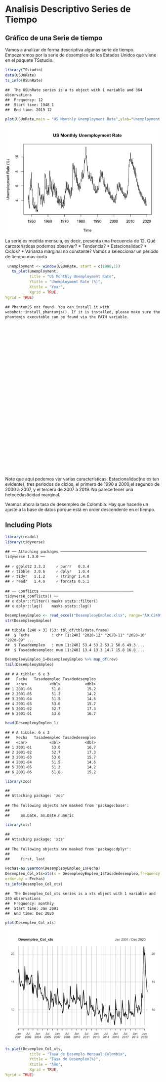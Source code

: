 Analisis Descriptivo Series de Tiempo
================

## Gráfico de una Serie de tiempo

Vamos a analizar de forma descriptiva algunas serie de tiempo.
Empezaremos por la serie de desempleo de los Estados Unidos que viene en
el paquete TSstudio.

``` r
library(TSstudio)
data(USUnRate)
ts_info(USUnRate)
```

    ##  The USUnRate series is a ts object with 1 variable and 864 observations
    ##  Frequency: 12 
    ##  Start time: 1948 1 
    ##  End time: 2019 12

``` r
plot(USUnRate,main = "US Monthly Unemployment Rate",ylab="Unemployment Rate (%)")
```

![](Descriptivo_files/figure-gfm/DesempleoUS-1.png)<!-- --> La serie es
medida mensula, es decir, presenta una frecuencia de 12. Qué
carcaterísticas podemos observar? \* Tendencia? \* Estacionalidad? \*
Cíclos? \* Varianza marginal no constante? Vamos a seleccionar un
periodo de tiempo mas corto

``` r
 unemployment <- window(USUnRate, start = c(1990,1))
   ts_plot(unemployment,
           title = "US Monthly Unemployment Rate",
           Ytitle = "Unemployment Rate (%)",
           Xtitle = "Year",
           Xgrid = TRUE,
Ygrid = TRUE)
```

    ## PhantomJS not found. You can install it with webshot::install_phantomjs(). If it is installed, please make sure the phantomjs executable can be found via the PATH variable.

<div id="htmlwidget-5ba3b828a0c334be2610" style="width:672px;height:480px;" class="plotly html-widget"></div>
<script type="application/json" data-for="htmlwidget-5ba3b828a0c334be2610">{"x":{"visdat":{"e86b1c713a2d":["function () ","plotlyVisDat"]},"cur_data":"e86b1c713a2d","attrs":{"e86b1c713a2d":{"x":{},"y":{},"mode":"lines","line":{"width":2,"dash":null,"color":"#00526d"},"alpha_stroke":1,"sizes":[10,100],"spans":[1,20],"type":"scatter"}},"layout":{"margin":{"b":40,"l":60,"t":25,"r":10},"xaxis":{"domain":[0,1],"automargin":true,"title":"Year","showgrid":true},"yaxis":{"domain":[0,1],"automargin":true,"title":"Unemployment Rate (%)","showgrid":true},"title":"US Monthly Unemployment Rate","hovermode":"closest","showlegend":false},"source":"A","config":{"showSendToCloud":false},"data":[{"x":[1990,1990.08333333333,1990.16666666667,1990.25,1990.33333333333,1990.41666666667,1990.5,1990.58333333333,1990.66666666667,1990.75,1990.83333333333,1990.91666666667,1991,1991.08333333333,1991.16666666667,1991.25,1991.33333333333,1991.41666666667,1991.5,1991.58333333333,1991.66666666667,1991.75,1991.83333333333,1991.91666666667,1992,1992.08333333333,1992.16666666667,1992.25,1992.33333333333,1992.41666666667,1992.5,1992.58333333333,1992.66666666667,1992.75,1992.83333333333,1992.91666666667,1993,1993.08333333333,1993.16666666667,1993.25,1993.33333333333,1993.41666666667,1993.5,1993.58333333333,1993.66666666667,1993.75,1993.83333333333,1993.91666666667,1994,1994.08333333333,1994.16666666667,1994.25,1994.33333333333,1994.41666666667,1994.5,1994.58333333333,1994.66666666667,1994.75,1994.83333333333,1994.91666666667,1995,1995.08333333333,1995.16666666667,1995.25,1995.33333333333,1995.41666666667,1995.5,1995.58333333333,1995.66666666667,1995.75,1995.83333333333,1995.91666666667,1996,1996.08333333333,1996.16666666667,1996.25,1996.33333333333,1996.41666666667,1996.5,1996.58333333333,1996.66666666667,1996.75,1996.83333333333,1996.91666666667,1997,1997.08333333333,1997.16666666667,1997.25,1997.33333333333,1997.41666666667,1997.5,1997.58333333333,1997.66666666667,1997.75,1997.83333333333,1997.91666666667,1998,1998.08333333333,1998.16666666667,1998.25,1998.33333333333,1998.41666666667,1998.5,1998.58333333333,1998.66666666667,1998.75,1998.83333333333,1998.91666666667,1999,1999.08333333333,1999.16666666667,1999.25,1999.33333333333,1999.41666666667,1999.5,1999.58333333333,1999.66666666667,1999.75,1999.83333333333,1999.91666666667,2000,2000.08333333333,2000.16666666667,2000.25,2000.33333333333,2000.41666666667,2000.5,2000.58333333333,2000.66666666667,2000.75,2000.83333333333,2000.91666666667,2001,2001.08333333333,2001.16666666667,2001.25,2001.33333333333,2001.41666666667,2001.5,2001.58333333333,2001.66666666667,2001.75,2001.83333333333,2001.91666666667,2002,2002.08333333333,2002.16666666667,2002.25,2002.33333333333,2002.41666666667,2002.5,2002.58333333333,2002.66666666667,2002.75,2002.83333333333,2002.91666666667,2003,2003.08333333333,2003.16666666667,2003.25,2003.33333333333,2003.41666666667,2003.5,2003.58333333333,2003.66666666667,2003.75,2003.83333333333,2003.91666666667,2004,2004.08333333333,2004.16666666667,2004.25,2004.33333333333,2004.41666666667,2004.5,2004.58333333333,2004.66666666667,2004.75,2004.83333333333,2004.91666666667,2005,2005.08333333333,2005.16666666667,2005.25,2005.33333333333,2005.41666666667,2005.5,2005.58333333333,2005.66666666667,2005.75,2005.83333333333,2005.91666666667,2006,2006.08333333333,2006.16666666667,2006.25,2006.33333333333,2006.41666666667,2006.5,2006.58333333333,2006.66666666667,2006.75,2006.83333333333,2006.91666666667,2007,2007.08333333333,2007.16666666667,2007.25,2007.33333333333,2007.41666666667,2007.5,2007.58333333333,2007.66666666667,2007.75,2007.83333333333,2007.91666666667,2008,2008.08333333333,2008.16666666667,2008.25,2008.33333333333,2008.41666666667,2008.5,2008.58333333333,2008.66666666667,2008.75,2008.83333333333,2008.91666666667,2009,2009.08333333333,2009.16666666667,2009.25,2009.33333333333,2009.41666666667,2009.5,2009.58333333333,2009.66666666667,2009.75,2009.83333333333,2009.91666666667,2010,2010.08333333333,2010.16666666667,2010.25,2010.33333333333,2010.41666666667,2010.5,2010.58333333333,2010.66666666667,2010.75,2010.83333333333,2010.91666666667,2011,2011.08333333333,2011.16666666667,2011.25,2011.33333333333,2011.41666666667,2011.5,2011.58333333333,2011.66666666667,2011.75,2011.83333333333,2011.91666666667,2012,2012.08333333333,2012.16666666667,2012.25,2012.33333333333,2012.41666666667,2012.5,2012.58333333333,2012.66666666667,2012.75,2012.83333333333,2012.91666666667,2013,2013.08333333333,2013.16666666667,2013.25,2013.33333333333,2013.41666666667,2013.5,2013.58333333333,2013.66666666667,2013.75,2013.83333333333,2013.91666666667,2014,2014.08333333333,2014.16666666667,2014.25,2014.33333333333,2014.41666666667,2014.5,2014.58333333333,2014.66666666667,2014.75,2014.83333333333,2014.91666666667,2015,2015.08333333333,2015.16666666667,2015.25,2015.33333333333,2015.41666666667,2015.5,2015.58333333333,2015.66666666667,2015.75,2015.83333333333,2015.91666666667,2016,2016.08333333333,2016.16666666667,2016.25,2016.33333333333,2016.41666666667,2016.5,2016.58333333333,2016.66666666667,2016.75,2016.83333333333,2016.91666666667,2017,2017.08333333333,2017.16666666667,2017.25,2017.33333333333,2017.41666666667,2017.5,2017.58333333333,2017.66666666667,2017.75,2017.83333333333,2017.91666666667,2018,2018.08333333333,2018.16666666667,2018.25,2018.33333333333,2018.41666666667,2018.5,2018.58333333333,2018.66666666667,2018.75,2018.83333333333,2018.91666666667,2019,2019.08333333333,2019.16666666667,2019.25,2019.33333333333,2019.41666666667,2019.5,2019.58333333333,2019.66666666667,2019.75,2019.83333333333,2019.91666666667],"y":[6,5.9,5.5,5.3,5.2,5.4,5.6,5.5,5.6,5.5,5.9,6,7.1,7.3,7.2,6.5,6.7,7,6.8,6.6,6.5,6.5,6.7,6.9,8.1,8.2,7.8,7.2,7.3,8,7.7,7.4,7.3,6.9,7.1,7.1,8,7.8,7.4,6.9,6.8,7.2,7,6.6,6.4,6.4,6.2,6.1,7.3,7.1,6.8,6.2,5.9,6.2,6.2,5.9,5.6,5.4,5.3,5.1,6.2,5.9,5.7,5.6,5.5,5.8,5.9,5.6,5.4,5.2,5.3,5.2,6.3,6,5.8,5.4,5.4,5.5,5.6,5.1,5,4.9,5,5,5.9,5.7,5.5,4.8,4.7,5.2,5,4.8,4.7,4.4,4.3,4.4,5.2,5,5,4.1,4.2,4.7,4.7,4.5,4.4,4.2,4.1,4,4.8,4.7,4.4,4.1,4,4.5,4.5,4.2,4.1,3.8,3.8,3.7,4.5,4.4,4.3,3.7,3.8,4.1,4.2,4.1,3.8,3.6,3.7,3.7,4.7,4.6,4.5,4.2,4.1,4.7,4.7,4.9,4.7,5,5.3,5.4,6.3,6.1,6.1,5.7,5.5,6,5.9,5.7,5.4,5.3,5.6,5.7,6.5,6.4,6.2,5.8,5.8,6.5,6.3,6,5.8,5.6,5.6,5.4,6.3,6,6,5.4,5.3,5.8,5.7,5.4,5.1,5.1,5.2,5.1,5.7,5.8,5.4,4.9,4.9,5.2,5.2,4.9,4.8,4.6,4.8,4.6,5.1,5.1,4.8,4.5,4.4,4.8,5,4.6,4.4,4.1,4.3,4.3,5,4.9,4.5,4.3,4.3,4.7,4.9,4.6,4.5,4.4,4.5,4.8,5.4,5.2,5.2,4.8,5.2,5.7,6,6.1,6,6.1,6.5,7.1,8.5,8.9,9,8.6,9.1,9.7,9.7,9.6,9.5,9.5,9.4,9.7,10.6,10.4,10.2,9.5,9.3,9.6,9.7,9.5,9.2,9,9.3,9.1,9.8,9.5,9.2,8.7,8.7,9.3,9.3,9.1,8.8,8.5,8.2,8.3,8.8,8.7,8.4,7.7,7.9,8.4,8.6,8.2,7.6,7.5,7.4,7.6,8.5,8.1,7.6,7.1,7.3,7.8,7.7,7.3,7,7,6.6,6.5,7,7,6.8,5.9,6.1,6.3,6.5,6.3,5.7,5.5,5.5,5.4,6.1,5.8,5.6,5.1,5.3,5.5,5.6,5.2,4.9,4.8,4.8,4.8,5.3,5.2,5.1,4.7,4.5,5.1,5.1,5,4.8,4.7,4.4,4.5,5.1,4.9,4.6,4.1,4.1,4.5,4.6,4.5,4.1,3.9,3.9,3.9,4.5,4.4,4.1,3.7,3.6,4.2,4.1,3.9,3.6,3.5,3.5,3.7,4.4,4.1,3.9,3.3,3.4,3.8,4,3.8,3.3,3.3,3.3,3.4],"mode":"lines","line":{"color":"#00526d","width":2,"dash":[]},"type":"scatter","marker":{"color":"rgba(31,119,180,1)","line":{"color":"rgba(31,119,180,1)"}},"error_y":{"color":"rgba(31,119,180,1)"},"error_x":{"color":"rgba(31,119,180,1)"},"xaxis":"x","yaxis":"y","frame":null}],"highlight":{"on":"plotly_click","persistent":false,"dynamic":false,"selectize":false,"opacityDim":0.2,"selected":{"opacity":1},"debounce":0},"shinyEvents":["plotly_hover","plotly_click","plotly_selected","plotly_relayout","plotly_brushed","plotly_brushing","plotly_clickannotation","plotly_doubleclick","plotly_deselect","plotly_afterplot","plotly_sunburstclick"],"base_url":"https://plot.ly"},"evals":[],"jsHooks":[]}</script>

Note que aquí podemos ver varias características: Estacionalidad(no es
tan evidente), tres periodos de cíclos, el primero de 1990 a 2000,el
segundo de 2000 a 2007, y el tercero de 2007 a 2019. No parece tener una
hetocedasticidad marginal.

Veamos ahora la tasa de desempleo de Colombia. Hay que hacerle un ajuste
a la base de datos porque está en order descendente en el tiempo.

## Including Plots

``` r
library(readxl)
library(tidyverse)
```

    ## ── Attaching packages ─────────────────────────────────────── tidyverse 1.3.0 ──

    ## ✓ ggplot2 3.3.3     ✓ purrr   0.3.4
    ## ✓ tibble  3.0.6     ✓ dplyr   1.0.4
    ## ✓ tidyr   1.1.2     ✓ stringr 1.4.0
    ## ✓ readr   1.4.0     ✓ forcats 0.5.1

    ## ── Conflicts ────────────────────────────────────────── tidyverse_conflicts() ──
    ## x dplyr::filter() masks stats::filter()
    ## x dplyr::lag()    masks stats::lag()

``` r
DesempleoyEmpleo <- read_excel("DesempleoyEmpleo.xlsx", range="A9:C249")
str(DesempleoyEmpleo)
```

    ## tibble [240 × 3] (S3: tbl_df/tbl/data.frame)
    ##  $ Fecha          : chr [1:240] "2020-12" "2020-11" "2020-10" "2020-09" ...
    ##  $ Tasadeempleo   : num [1:240] 53.4 53.2 53.2 50.6 49.3 ...
    ##  $ Tasadedesempleo: num [1:240] 13.4 13.3 14.7 15.8 16.8 ...

``` r
DesempleoyEmpleo_1=DesempleoyEmpleo %>% map_df(rev)
tail(DesempleoyEmpleo)
```

    ## # A tibble: 6 x 3
    ##   Fecha   Tasadeempleo Tasadedesempleo
    ##   <chr>          <dbl>           <dbl>
    ## 1 2001-06         51.8            15.2
    ## 2 2001-05         51.2            14.2
    ## 3 2001-04         51.5            14.6
    ## 4 2001-03         53.0            15.7
    ## 5 2001-02         52.7            17.3
    ## 6 2001-01         53.0            16.7

``` r
head(DesempleoyEmpleo_1)
```

    ## # A tibble: 6 x 3
    ##   Fecha   Tasadeempleo Tasadedesempleo
    ##   <chr>          <dbl>           <dbl>
    ## 1 2001-01         53.0            16.7
    ## 2 2001-02         52.7            17.3
    ## 3 2001-03         53.0            15.7
    ## 4 2001-04         51.5            14.6
    ## 5 2001-05         51.2            14.2
    ## 6 2001-06         51.8            15.2

``` r
library(zoo)
```

    ## 
    ## Attaching package: 'zoo'

    ## The following objects are masked from 'package:base':
    ## 
    ##     as.Date, as.Date.numeric

``` r
library(xts)
```

    ## 
    ## Attaching package: 'xts'

    ## The following objects are masked from 'package:dplyr':
    ## 
    ##     first, last

``` r
Fechas=as.yearmon(DesempleoyEmpleo_1$Fecha)
Desempleo_Col_xts=xts(x = DesempleoyEmpleo_1$Tasadedesempleo,frequency = 12,
order.by = Fechas)
ts_info(Desempleo_Col_xts)
```

    ##  The Desempleo_Col_xts series is a xts object with 1 variable and 240 observations
    ##  Frequency: monthly 
    ##  Start time: Jan 2001 
    ##  End time: Dec 2020

``` r
plot(Desempleo_Col_xts)
```

![](Descriptivo_files/figure-gfm/creacion%20serie%20desempleo-1.png)<!-- -->

``` r
ts_plot(Desempleo_Col_xts,
           title = "Tasa de Desemplo Mensual Colombia",
           Ytitle = "Tasa de Desempleo(%)",
           Xtitle = "Año",
           Xgrid = TRUE,
Ygrid = TRUE)
```

<div id="htmlwidget-517707fbf7ff59374617" style="width:672px;height:480px;" class="plotly html-widget"></div>
<script type="application/json" data-for="htmlwidget-517707fbf7ff59374617">{"x":{"visdat":{"e86b5a2a308e":["function () ","plotlyVisDat"]},"cur_data":"e86b5a2a308e","attrs":{"e86b5a2a308e":{"x":{},"y":{},"mode":"lines","line":{"width":2,"dash":null,"color":"#00526d"},"alpha_stroke":1,"sizes":[10,100],"spans":[1,20],"type":"scatter"}},"layout":{"margin":{"b":40,"l":60,"t":25,"r":10},"xaxis":{"domain":[0,1],"automargin":true,"title":"Año","showgrid":true},"yaxis":{"domain":[0,1],"automargin":true,"title":"Tasa de Desempleo(%)","showgrid":true},"title":"Tasa de Desemplo Mensual Colombia","hovermode":"closest","showlegend":false},"source":"A","config":{"showSendToCloud":false},"data":[{"x":[2001,2001.08333333333,2001.16666666667,2001.25,2001.33333333333,2001.41666666667,2001.5,2001.58333333333,2001.66666666667,2001.75,2001.83333333333,2001.91666666667,2002,2002.08333333333,2002.16666666667,2002.25,2002.33333333333,2002.41666666667,2002.5,2002.58333333333,2002.66666666667,2002.75,2002.83333333333,2002.91666666667,2003,2003.08333333333,2003.16666666667,2003.25,2003.33333333333,2003.41666666667,2003.5,2003.58333333333,2003.66666666667,2003.75,2003.83333333333,2003.91666666667,2004,2004.08333333333,2004.16666666667,2004.25,2004.33333333333,2004.41666666667,2004.5,2004.58333333333,2004.66666666667,2004.75,2004.83333333333,2004.91666666667,2005,2005.08333333333,2005.16666666667,2005.25,2005.33333333333,2005.41666666667,2005.5,2005.58333333333,2005.66666666667,2005.75,2005.83333333333,2005.91666666667,2006,2006.08333333333,2006.16666666667,2006.25,2006.33333333333,2006.41666666667,2006.5,2006.58333333333,2006.66666666667,2006.75,2006.83333333333,2006.91666666667,2007,2007.08333333333,2007.16666666667,2007.25,2007.33333333333,2007.41666666667,2007.5,2007.58333333333,2007.66666666667,2007.75,2007.83333333333,2007.91666666667,2008,2008.08333333333,2008.16666666667,2008.25,2008.33333333333,2008.41666666667,2008.5,2008.58333333333,2008.66666666667,2008.75,2008.83333333333,2008.91666666667,2009,2009.08333333333,2009.16666666667,2009.25,2009.33333333333,2009.41666666667,2009.5,2009.58333333333,2009.66666666667,2009.75,2009.83333333333,2009.91666666667,2010,2010.08333333333,2010.16666666667,2010.25,2010.33333333333,2010.41666666667,2010.5,2010.58333333333,2010.66666666667,2010.75,2010.83333333333,2010.91666666667,2011,2011.08333333333,2011.16666666667,2011.25,2011.33333333333,2011.41666666667,2011.5,2011.58333333333,2011.66666666667,2011.75,2011.83333333333,2011.91666666667,2012,2012.08333333333,2012.16666666667,2012.25,2012.33333333333,2012.41666666667,2012.5,2012.58333333333,2012.66666666667,2012.75,2012.83333333333,2012.91666666667,2013,2013.08333333333,2013.16666666667,2013.25,2013.33333333333,2013.41666666667,2013.5,2013.58333333333,2013.66666666667,2013.75,2013.83333333333,2013.91666666667,2014,2014.08333333333,2014.16666666667,2014.25,2014.33333333333,2014.41666666667,2014.5,2014.58333333333,2014.66666666667,2014.75,2014.83333333333,2014.91666666667,2015,2015.08333333333,2015.16666666667,2015.25,2015.33333333333,2015.41666666667,2015.5,2015.58333333333,2015.66666666667,2015.75,2015.83333333333,2015.91666666667,2016,2016.08333333333,2016.16666666667,2016.25,2016.33333333333,2016.41666666667,2016.5,2016.58333333333,2016.66666666667,2016.75,2016.83333333333,2016.91666666667,2017,2017.08333333333,2017.16666666667,2017.25,2017.33333333333,2017.41666666667,2017.5,2017.58333333333,2017.66666666667,2017.75,2017.83333333333,2017.91666666667,2018,2018.08333333333,2018.16666666667,2018.25,2018.33333333333,2018.41666666667,2018.5,2018.58333333333,2018.66666666667,2018.75,2018.83333333333,2018.91666666667,2019,2019.08333333333,2019.16666666667,2019.25,2019.33333333333,2019.41666666667,2019.5,2019.58333333333,2019.66666666667,2019.75,2019.83333333333,2019.91666666667,2020,2020.08333333333,2020.16666666667,2020.25,2020.33333333333,2020.41666666667,2020.5,2020.58333333333,2020.66666666667,2020.75,2020.83333333333,2020.91666666667],"y":[16.6946796667751,17.3070228644639,15.7050562411223,14.5898642664963,14.2262985847995,15.2320441726882,15.0219078528999,14.7076367570061,14.280508224643,14.5854832832329,13.5516310144914,13.8393172072269,17.8727135286198,15.854205519729,14.9539159319882,16.2876752580982,14.4253500471206,16.2525328891098,15.4082957005055,15.7841747353288,14.5554557092204,14.8087640920827,14.7076154416823,15.7729772045571,16.1150787533156,16.2819491475553,12.9835218184633,14.8011528253016,12.8930250407356,14.1356808126726,14.4433640728583,14.4335823745174,14.2587874366084,13.700866564958,12.911682543941,12.185562128385,17.0030725069589,15.6875978111418,13.6238377743265,14.6770965923023,13.7523369037492,13.9956895410496,12.9400443620063,13.0851112362465,12.5146666412604,12.5941851468136,11.7769742339699,12.0707434505172,13.2183132733731,14.2292142828116,12.9483637679849,12.0611506304217,12.3053981642655,11.5232939285148,11.9960860877311,11.7543799111374,11.1717549024796,9.9550118079072,10.207395984046,10.3343851862214,13.4084601825721,12.9996017411798,11.3440989290337,12.0098894209605,11.8836844308216,10.6070967020237,12.3891350076662,12.7922191898613,12.890167075463,11.3547264160474,10.9381318843905,11.7827545055176,13.8952967610189,12.826173058498,11.9274403618685,10.9037708823633,11.5288657976635,11.1648311325302,11.1595131185252,10.7313877375585,10.8362757840182,10.0478539704553,9.4157470723748,9.8938675934016,13.0790320816701,11.9854980801383,11.2245032398972,11.1292562172452,10.83821746076,11.1724889657936,12.0638310422609,11.2159467785017,10.9484225160804,10.1232272828135,10.8014453475453,10.6068081606259,14.2485790938621,12.4886022618426,11.9918620812419,12.1408216057158,11.6639081463958,11.3382380744366,12.6320611136098,11.7434568865306,12.1559626741874,11.5455065211423,11.0783821431401,11.3114866850842,14.6230779085162,12.5946001540522,11.8070467304142,12.2371286270183,12.0404335910972,11.6356183368589,12.684421983915,11.1618695335786,10.5737807138864,10.1527591072801,10.7923956439583,11.1200356326183,13.5561587706944,12.8625237125762,10.8680885903786,11.1895183685165,11.244290289142,10.9059268655567,11.5403136677076,10.0793998294798,9.7353830199998,8.997846852632,9.2201841022857,9.8175710625056,12.476696630348,11.869993035915,10.3637108530843,10.8641973805909,10.7094687859766,10.0261430976688,10.8630801444586,9.74827368704211,9.94217224513115,8.8534533595397,9.24779272050277,9.55082463044959,12.0697898274764,11.7893105829725,10.2061950614975,10.1736714086952,9.4211416354269,9.23667812796902,9.88171557368344,9.26882643821622,8.97842951018059,7.79277690180104,8.47943721306648,8.44215865502575,11.1012332832703,10.6791105334136,9.73435127249192,8.96500304016321,8.79823689095793,9.19461358146464,9.28975314197442,8.90102748373475,8.3503507604119,7.86026383778776,7.71001420344498,8.72291410603385,10.7851505845238,9.85631634014762,8.86061044787356,9.50407118412518,8.9337302074684,8.24578793685616,8.83940166273367,9.09395685250873,8.98076767370366,8.18502461480289,7.27097077778655,8.5889170899724,11.9053301165896,10.0025396274902,10.1373919332206,9.01580783936775,8.84744743913623,8.88315837113411,9.84530811145194,8.98841963883306,8.50788441336333,8.29432074855555,7.50942303985622,8.74275606903631,11.7332667441449,10.504291994031,9.70461035985844,8.90771809538689,9.41700074743494,8.71552219742322,9.67541135213215,9.10041094030727,9.2246951183925,8.55558571797357,8.37056422532671,8.62738893216062,11.7623483380153,10.8032182510231,9.43596717337635,9.46258583543159,9.72997338525743,9.08208673816314,9.72066629402551,9.15641456632453,9.48218505837844,9.06119915105479,8.75834591165997,9.72109011461203,12.7954576332439,11.7683980121889,10.8165675901179,10.3343428077985,10.5376432538346,9.43709347095469,10.7160765202848,10.7963281082675,10.2237111384426,9.84162483290371,9.25094900998434,9.53174880650129,12.9879981543389,12.1552632018055,12.6341056681643,19.8111421208653,21.3784917915415,19.8131768373933,20.2235286868572,16.75725761208,15.7710538674914,14.6507309342331,13.3111917867181,13.3717176087206],"mode":"lines","line":{"color":"#00526d","width":2,"dash":[]},"type":"scatter","marker":{"color":"rgba(31,119,180,1)","line":{"color":"rgba(31,119,180,1)"}},"error_y":{"color":"rgba(31,119,180,1)"},"error_x":{"color":"rgba(31,119,180,1)"},"xaxis":"x","yaxis":"y","frame":null}],"highlight":{"on":"plotly_click","persistent":false,"dynamic":false,"selectize":false,"opacityDim":0.2,"selected":{"opacity":1},"debounce":0},"shinyEvents":["plotly_hover","plotly_click","plotly_selected","plotly_relayout","plotly_brushed","plotly_brushing","plotly_clickannotation","plotly_doubleclick","plotly_deselect","plotly_afterplot","plotly_sunburstclick"],"base_url":"https://plot.ly"},"evals":[],"jsHooks":[]}</script>
